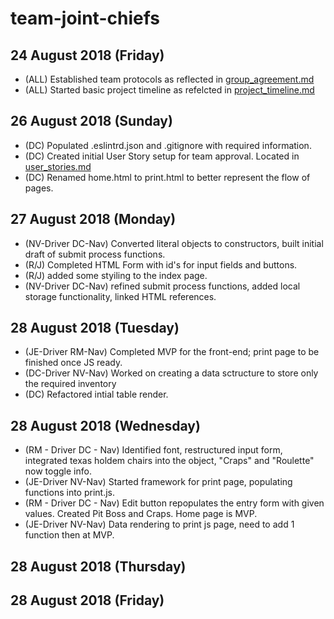# team-joint-chiefs

## 24 August 2018 (Friday)
- (ALL) Established team protocols as reflected in [group_agreement.md](group_agreement.md)
- (ALL) Started basic project timeline as refelcted in [project_timeline.md](project_timeline.md)



## 26 August 2018 (Sunday)
- (DC) Populated .eslintrd.json and .gitignore with required information.
- (DC) Created initial User Story setup for team approval. Located in [user_stories.md](user_stories.md)
- (DC) Renamed home.html to print.html to better represent the flow of pages.


## 27 August 2018 (Monday)
- (NV-Driver DC-Nav) Converted literal objects to constructors, built initial draft of submit process functions.
- (R/J) Completed HTML Form with id's for input fields and buttons.
- (R/J) added some styiling to the index page.
- (NV-Driver DC-Nav) refined submit process functions, added local storage functionality, linked HTML references.


## 28 August 2018 (Tuesday)
- (JE-Driver RM-Nav) Completed MVP for the front-end; print page to be finished once JS ready.
- (DC-Driver NV-Nav) Worked on creating a data sctructure to store only the required inventory
- (DC) Refactored intial table render.




## 28 August 2018 (Wednesday)
- (RM - Driver DC - Nav) Identified font, restructured input form, integrated texas holdem chairs into the object, "Craps" and "Roulette" now toggle info.
- (JE-Driver NV-Nav) Started framework for print page, populating functions into print.js.
- (RM - Driver DC - Nav) Edit button repopulates the entry form with given values. Created Pit Boss and Craps. Home page is MVP.
- (JE-Driver NV-Nav) Data rendering to print js page, need to add 1 function then at MVP.



## 28 August 2018 (Thursday)




## 28 August 2018 (Friday)